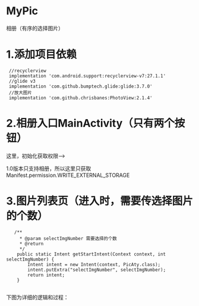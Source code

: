 # MyPic
相册（有序的选择图片）

# 1.添加项目依赖
```
 //recyclerview
 implementation 'com.android.support:recyclerview-v7:27.1.1'
 //glide v3
 implementation 'com.github.bumptech.glide:glide:3.7.0'
 //放大图片
 implementation 'com.github.chrisbanes:PhotoView:2.1.4'
```
# 2.相册入口MainActivity（只有两个按钮）

这里，初始化获取权限-->

1.0版本只支持相册，所以这里只获取 Manifest.permission.WRITE_EXTERNAL_STORAGE 

# 3.图片列表页（进入时，需要传选择图片的个数）

```
   /**
     * @param selectImgNumber 需要选择的个数
     * @return
     */
    public static Intent getStartIntent(Context context, int selectImgNumber) {
        Intent intent = new Intent(context, PicAty.class);
        intent.putExtra("selectImgNumber", selectImgNumber);
        return intent;
    }
    
```
下图为详细的逻辑和过程：







